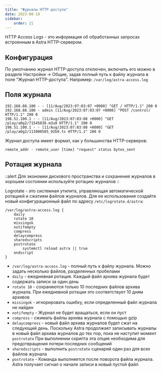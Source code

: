 ```yaml
---
title: "Журналы HTTP-доступа"
date: 2023-08-10
sidebar:
    order: 21
---
```


HTTP Access Logs - это информация об обработанных запросах встроенным в Astra HTTP-сервером.

## Конфигурация[](https://help.cesbo.com/astra/admin-guide/log/access#configuration)

По умолчанию журнал HTTP-доступа отключен, включить его можно в разделе Настройки -> Общие, задав полный путь к файлу журнала в поле "Журнал HTTP-доступа". Например: `/var/log/astra-access.log`

## Поля журнала[](https://help.cesbo.com/astra/admin-guide/log/access#log-fields)

```
192.168.88.100 - - [11/Aug/2023:07:03:07 +0000] "GET / HTTP/1.1" 200 0
192.168.88.100 - admin [11/Aug/2023:07:03:07 +0000] "POST /control/ HTTP/1.1" 200 0
198.51.100.1 - - [11/Aug/2023:07:03:08 +0000] "GET /play/a0g2/71545838.m3u8 HTTP/1.1" 200 0
198.51.100.1 - - [11/Aug/2023:07:03:08 +0000] "GET /play/a0g2/113900585_92b9.ts HTTP/1.1" 200 0
```

Журнал доступа имеет формат, как у большинства HTTP-серверов:

```
remote_addr - remote_user [time] "request" status bytes_sent
```

## Ротация журнала[](https://help.cesbo.com/astra/admin-guide/log/access#log-rotation)

::alert
Для экономии дискового пространства и сохранения журналов в хорошем состоянии используйте ротацию журналов
::

Logrotate - это системная утилита, управляющая автоматической ротацией и сжатием файлов журналов. Для ее использования создайте новый конфигурационный файл по адресу `/etc/logrotate.d/astra`:

```
/var/log/astra-access.log {
    daily
    rotate 10
    missingok
    notifempty
    compress
    delaycompress
    sharedscripts
    postrotate
        systemctl reload astra || true
    endscript
}
```

- `/var/log/astra-access.log` - полный путь к файлу журнала. Можно задать несколько файлов, разделенных пробелами
- `daily` - ежедневная ротация. Каждый файл архива журнала будет содержать записи за один день
- `rotate 10` - сохраняются только 10 последних файлов архива журнала. При ежедневной ротации это соответствует 10 дням архивов
- `missingok` - игнорировать ошибку, если определенный файл журнала не найден
- `notifempty` - Журнал не будет вращаться, если он пуст
- `compress` - сжимать файлы архива журнала с помощью gzip
- `delaycompress` - новый файл архива журналов будет сжат на следующий день. Поскольку Astra продолжает записывать журналы в новый файл архива журналов до тех пор, пока не наступит момент `postrotate` При выполнении скрипта эта опция необходима для предотвращения потери последних сообщений
- `sharedscripts` - выполнить `postrotate` сценарий один раз для всех файлов журнала
- `postrotate` - Команда выполняется после поворота файла журнала. Astra получает сигнал о начале записи в новый пустой файл
